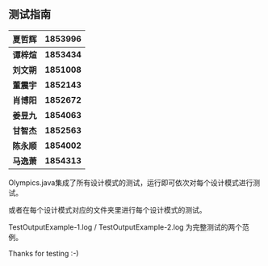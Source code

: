 ## 测试指南

| 夏哲辉     | 1853996     |
| ---------- | ----------- |
| **谭梓煊** | **1853434** |
| **刘文朔** | **1851008** |
| **董震宇** | **1852143** |
| **肖博阳** | **1852672** |
| **姜昱九** | **1854063** |
| **甘智杰** | **1852563** |
| **陈永顺** | **1854002** |
| **马逸萧** | **1854313** |

Olympics.java集成了所有设计模式的测试，运行即可依次对每个设计模式进行测试。

或者在每个设计模式对应的文件夹里进行每个设计模式的测试。

TestOutputExample-1.log / TestOutputExample-2.log   为完整测试的两个范例。

Thanks for testing :-)